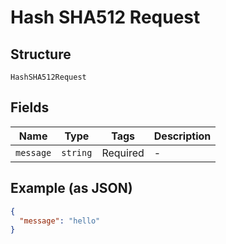 
# Hash SHA512 Request

## Structure

`HashSHA512Request`

## Fields

| Name | Type | Tags | Description |
|  --- | --- | --- | --- |
| `message` | `string` | Required | - |

## Example (as JSON)

```json
{
  "message": "hello"
}
```

